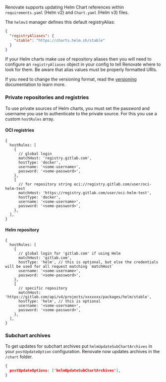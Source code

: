 Renovate supports updating Helm Chart references within `requirements.yaml` (Helm v2) and `Chart.yaml` (Helm v3) files.

The `helmv3` manager defines this default registryAlias:

```json
{
  "registryAliases": {
    "stable": "https://charts.helm.sh/stable"
  }
}
```

If your Helm charts make use of repository aliases then you will need to configure an `registryAliases` object in your config to tell Renovate where to look for them. Be aware that alias values must be properly formatted URIs.

If you need to change the versioning format, read the [versioning](https://docs.renovatebot.com/modules/versioning/) documentation to learn more.

### Private repositories and registries

To use private sources of Helm charts, you must set the password and username you use to authenticate to the private source.
For this you use a custom `hostRules` array.

#### OCI registries

```json5
{
  hostRules: [
    {
      // global login
      matchHost: 'registry.gitlab.com',
      hostType: 'docker',
      username: '<some-username>',
      password: '<some-password>',
    },
    {
      // for repository string oci://registry.gitlab.com/user/oci-helm-test
      matchHost: 'https://registry.gitlab.com/user/oci-helm-test',
      hostType: 'docker',
      username: '<some-username>',
      password: '<some-password>',
    },
  ],
}
```

#### Helm repository

```json5
{
  hostRules: [
    {
      // global login for 'gitlab.com' if using Helm
      matchHost: 'gitlab.com',
      hostType: 'helm', // this is optional, but else the credentials will be used for all request matching `matchHost`
      username: '<some-username>',
      password: '<some-password>',
    },
    {
      // specific repository
      matchHost: 'https://gitlab.com/api/v4/projects/xxxxxxx/packages/helm/stable',
      hostType: 'helm', // this is optional
      username: '<some-username>',
      password: '<some-password>',
    },
  ],
}
```

### Subchart archives

To get updates for subchart archives put `helmUpdateSubChartArchives` in your `postUpdateOption` configuration.
Renovate now updates archives in the `/chart` folder.

```json
{
  postUpdateOptions: ['helmUpdateSubChartArchives'],
}
```
